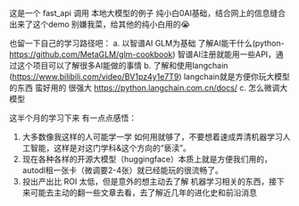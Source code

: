 这是一个 fast_api 调用 本地大模型的例子
纯小白0AI基础，结合网上的信息缝合出来了这个demo 别嫌我菜，给其他的纯小白用的😭

也留一下自己的学习路径吧：
a. 以智谱AI GLM为基础 了解AI能干什么(python-https://github.com/MetaGLM/glm-cookbook)
智谱AI注册就能用一些API，通过这个项目可以了解很多AI能做的事情
b. 了解和使用langchain (https://www.bilibili.com/video/BV1pz4y1e7T9) 
langchain就是方便你玩大模型的东西 蛮好用的 很强大
https://python.langchain.com.cn/docs/
c. 怎么微调大模型


这半个月的学习下来 有一点点感悟：
1. 大多数像我这样的人可能学一学 如何用就够了，不要想着速成弄清机器学习人工智能，这样是对这门学科&这个方向的“亵渎”。
2. 现在各种各样的开源大模型（huggingface）本质上就是方便我们用的，autodl租一张卡（微调要2-4张）就已经能玩的很流畅了。
3. 投出产出比 ROI 太低，但是意外的想主动去了解 机器学习相关的东西，接下来可能去主动的翻一些文章去看，去了解近几年的进化史和前沿消息
